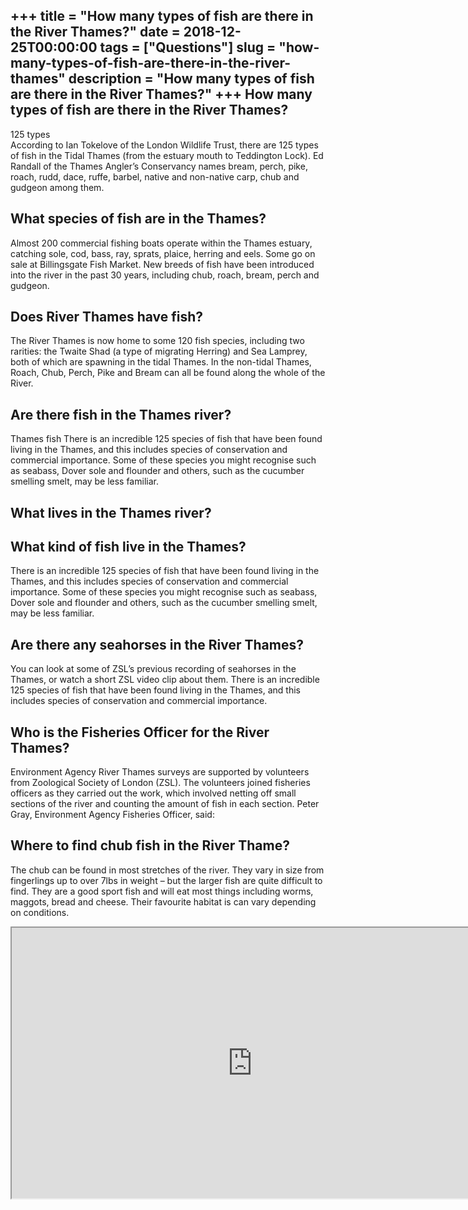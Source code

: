 +++
title = "How many types of fish are there in the River Thames?"
date = 2018-12-25T00:00:00
tags = ["Questions"]
slug = "how-many-types-of-fish-are-there-in-the-river-thames"
description = "How many types of fish are there in the River Thames?"
+++
How many types of fish are there in the River Thames?
-----------------------------------------------------

125 types  
According to Ian Tokelove of the London Wildlife Trust, there are 125 types of fish in the Tidal Thames (from the estuary mouth to Teddington Lock). Ed Randall of the Thames Angler’s Conservancy names bream, perch, pike, roach, rudd, dace, ruffe, barbel, native and non-native carp, chub and gudgeon among them.

What species of fish are in the Thames?
---------------------------------------

Almost 200 commercial fishing boats operate within the Thames estuary, catching sole, cod, bass, ray, sprats, plaice, herring and eels. Some go on sale at Billingsgate Fish Market. New breeds of fish have been introduced into the river in the past 30 years, including chub, roach, bream, perch and gudgeon.

Does River Thames have fish?
----------------------------

The River Thames is now home to some 120 fish species, including two rarities: the Twaite Shad (a type of migrating Herring) and Sea Lamprey, both of which are spawning in the tidal Thames. In the non-tidal Thames, Roach, Chub, Perch, Pike and Bream can all be found along the whole of the River.

Are there fish in the Thames river?
-----------------------------------

Thames fish There is an incredible 125 species of fish that have been found living in the Thames, and this includes species of conservation and commercial importance. Some of these species you might recognise such as seabass, Dover sole and flounder and others, such as the cucumber smelling smelt, may be less familiar.

What lives in the Thames river?
-------------------------------

What kind of fish live in the Thames?
-------------------------------------

There is an incredible 125 species of fish that have been found living in the Thames, and this includes species of conservation and commercial importance. Some of these species you might recognise such as seabass, Dover sole and flounder and others, such as the cucumber smelling smelt, may be less familiar.

Are there any seahorses in the River Thames?
--------------------------------------------

You can look at some of ZSL’s previous recording of seahorses in the Thames, or watch a short ZSL video clip about them. There is an incredible 125 species of fish that have been found living in the Thames, and this includes species of conservation and commercial importance.

Who is the Fisheries Officer for the River Thames?
--------------------------------------------------

Environment Agency River Thames surveys are supported by volunteers from Zoological Society of London (ZSL). The volunteers joined fisheries officers as they carried out the work, which involved netting off small sections of the river and counting the amount of fish in each section. Peter Gray, Environment Agency Fisheries Officer, said:

Where to find chub fish in the River Thame?
-------------------------------------------

The chub can be found in most stretches of the river. They vary in size from fingerlings up to over 7lbs in weight – but the larger fish are quite difficult to find. They are a good sport fish and will eat most things including worms, maggots, bread and cheese. Their favourite habitat is can vary depending on conditions.

<iframe allow="accelerometer; autoplay; clipboard-write; encrypted-media; gyroscope; picture-in-picture" allowfullscreen="" class="__youtube_prefs__  epyt-is-override  no-lazyload" data-no-lazy="1" data-origheight="433" data-origwidth="770" data-skipgform_ajax_framebjll="" height="433" id="_ytid_46260" loading="lazy" src="https://www.youtube.com/embed/vveURCa9bL8?enablejsapi=1&autoplay=0&cc_load_policy=0&cc_lang_pref=&iv_load_policy=1&loop=0&modestbranding=0&rel=1&fs=1&playsinline=0&autohide=2&theme=dark&color=red&controls=1&" title="YouTube player" width="770"></iframe>